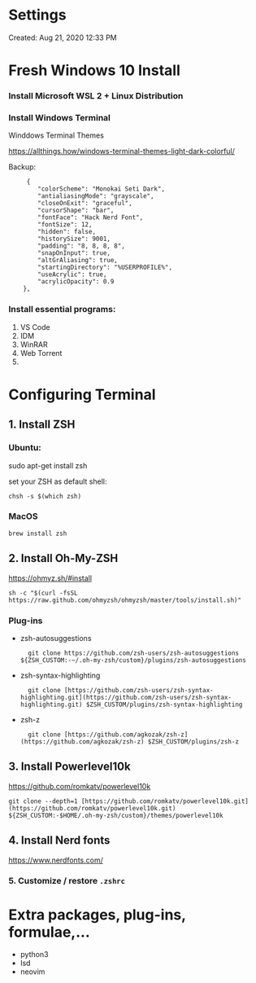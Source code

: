# Settings

Created: Aug 21, 2020 12:33 PM

# Fresh Windows 10 Install

### Install Microsoft WSL 2 + Linux Distribution

### Install Windows Terminal
Winddows Terminal Themes 

https://allthings.how/windows-terminal-themes-light-dark-colorful/

Backup:

         {
            "colorScheme": "Monokai Seti Dark",
            "antialiasingMode": "grayscale",
            "closeOnExit": "graceful",
            "cursorShape": "bar",
            "fontFace": "Hack Nerd Font",
            "fontSize": 12,
            "hidden": false,
            "historySize": 9001,
            "padding": "8, 8, 8, 8",
            "snapOnInput": true,
            "altGrAliasing": true,
            "startingDirectory": "%USERPROFILE%",
            "useAcrylic": true,
            "acrylicOpacity": 0.9
        },

### Install essential programs:

1. VS Code
2. IDM
3. WinRAR
4. Web Torrent
5. 

# Configuring Terminal

## 1. Install ZSH

### Ubuntu:

sudo apt-get install zsh   

set your ZSH as default shell:

    chsh -s $(which zsh)

### MacOS

    brew install zsh

## 2. Install Oh-My-ZSH

https://ohmyz.sh/#install

    sh -c "$(curl -fsSL https://raw.github.com/ohmyzsh/ohmyzsh/master/tools/install.sh)"

### Plug-ins

- zsh-autosuggestions

        git clone https://github.com/zsh-users/zsh-autosuggestions ${ZSH_CUSTOM:-~/.oh-my-zsh/custom}/plugins/zsh-autosuggestions

- zsh-syntax-highlighting

        git clone [https://github.com/zsh-users/zsh-syntax-highlighting.git](https://github.com/zsh-users/zsh-syntax-highlighting.git) $ZSH_CUSTOM/plugins/zsh-syntax-highlighting

- zsh-z

        git clone [https://github.com/agkozak/zsh-z](https://github.com/agkozak/zsh-z) $ZSH_CUSTOM/plugins/zsh-z

## 3. Install Powerlevel10k

https://github.com/romkatv/powerlevel10k

    git clone --depth=1 [https://github.com/romkatv/powerlevel10k.git](https://github.com/romkatv/powerlevel10k.git) ${ZSH_CUSTOM:-$HOME/.oh-my-zsh/custom}/themes/powerlevel10k

## 4. Install Nerd fonts

https://www.nerdfonts.com/

### 5. Customize / restore `.zshrc`

# Extra packages, plug-ins, formulae,...

- python3
- lsd
- neovim